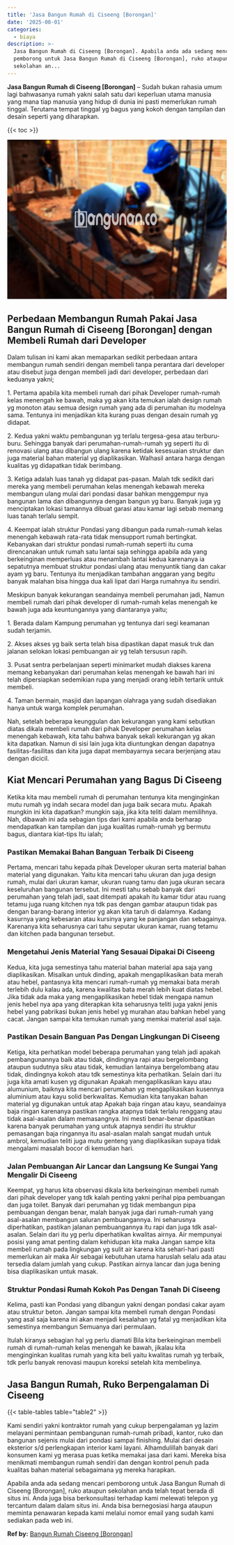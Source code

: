 ```yaml
---
title: 'Jasa Bangun Rumah di Ciseeng [Borongan]'
date: '2025-08-01'
categories:
  - biaya
description: >-
  Jasa Bangun Rumah di Ciseeng [Borongan]. Apabila anda ada sedang mencari
  pemborong untuk Jasa Bangun Rumah di Ciseeng [Borongan], ruko ataupun
  sekolahan an...
---
```


**Jasa Bangun Rumah di Ciseeng \[Borongan\]** – Sudah bukan rahasia umum lagi bahwasanya rumah yakni salah satu dari keperluan utama manusia yang mana tiap manusia yang hidup di dunia ini pasti memerlukan rumah tinggal. Terutama tempat tinggal yg bagus yang kokoh dengan tampilan dan desain seperti yang diharapkan.

{{< toc >}}

![Jasa Bangun Rumah di Ciseeng [Borongan]](/images/borong-bangunan-39.png)

## Perbedaan Membangun Rumah Pakai Jasa Bangun Rumah di Ciseeng \[Borongan\] dengan Membeli Rumah dari Developer

Dalam tulisan ini kami akan memaparkan sedikit perbedaan antara membangun rumah sendiri dengan membeli tanpa perantara dari developer atau disebut juga dengan membeli jadi dari developer, perbedaan dari keduanya yakni;

1\. Pertama apabila kita membeli rumah dari pihak Developer rumah-rumah kelas menengah ke bawah, maka yg akan kita temukan ialah design rumah yg monoton atau semua design rumah yang ada di perumahan itu modelnya sama. Tentunya ini menjadikan kita kurang puas dengan desain rumah yg didapat.

2\. Kedua yakni waktu pembangunan yg terlalu tergesa-gesa atau terburu-buru. Sehingga banyak dari perumahan-rumah-rumah yg seperti itu di renovasi ulang atau dibangun ulang karena ketidak kesesuaian struktur dan juga material bahan material yg diaplikasikan. Walhasil antara harga dengan kualitas yg didapatkan tidak berimbang.

3\. Ketiga adalah luas tanah yg didapat pas-pasan. Malah tdk sedikit dari mereka yang membeli perumahan kelas menengah kebawah mereka membangun ulang mulai dari pondasi dasar bahkan menggempur nya bangunan lama dan dibangunnya dengan bangun yg baru. Banyak juga yg menciptakan lokasi tamannya dibuat garasi atau kamar lagi sebab memang luas tanah terlalu sempit.

4\. Keempat ialah struktur Pondasi yang dibangun pada rumah-rumah kelas menengah kebawah rata-rata tidak mensupport rumah bertingkat. Kebanyakan dari struktur pondasi rumah-rumah seperti itu cuma direncanakan untuk rumah satu lantai saja sehingga apabila ada yang berkeinginan memperluas atau menambah lantai kedua karenanya ia sepatutnya membuat struktur pondasi ulang atau menyuntik tiang dan cakar ayam yg baru. Tentunya itu menjadikan tambahan anggaran yang begitu banyak malahan bisa hingga dua kali lipat dari Harga rumahnya itu sendiri.

Meskipun banyak kekurangan seandainya membeli perumahan jadi, Namun membeli rumah dari pihak developer di rumah-rumah kelas menengah ke bawah juga ada keuntungannya yang diantaranya yaitu;

1\. Berada dalam Kampung perumahan yg tentunya dari segi keamanan sudah terjamin.

2\. Akses akses yg baik serta telah bisa dipastikan dapat masuk truk dan jalanan selokan lokasi pembuangan air yg telah tersusun rapih.

3\. Pusat sentra perbelanjaan seperti minimarket mudah diakses karena memang kebanyakan dari perumahan kelas menengah ke bawah hari ini telah dipersiapkan sedemikian rupa yang menjadi orang lebih tertarik untuk membeli.

4\. Taman bermain, masjid dan lapangan olahraga yang sudah disediakan hanya untuk warga komplek perumahan.

Nah, setelah beberapa keunggulan dan kekurangan yang kami sebutkan diatas dikala membeli rumah dari pihak Developer perumahan kelas menengah kebawah, kita tahu bahwa banyak sekali kekurangan yg akan kita dapatkan. Namun di sisi lain juga kita diuntungkan dengan dapatnya fasilitas-fasilitas dan kita juga dapat membayarnya secara berjenjang atau dengan dicicil.

## Kiat Mencari Perumahan yang Bagus Di Ciseeng

Ketika kita mau membeli rumah di perumahan tentunya kita menginginkan mutu rumah yg indah secara model dan juga baik secara mutu. Apakah mungkin ini kita dapatkan? mungkin saja, jika kita teliti dalam memilihnya. Nah, dibawah ini ada sebagian tips dari kami apabila anda berharap mendapatkan kan tampilan dan juga kualitas rumah-rumah yg bermutu bagus, diantara kiat-tips Itu ialah;

### Pastikan Memakai Bahan Banguan Terbaik Di Ciseeng

Pertama, mencari tahu kepada pihak Developer ukuran serta material bahan material yang digunakan. Yaitu kita mencari tahu ukuran dan juga design rumah, mulai dari ukuran kamar, ukuran ruang tamu dan juga ukuran secara keseluruhan bangunan tersebut. Ini mesti tahu sebab banyak dari perumahan yang telah jadi, saat ditempati apakah itu kamar tidur atau ruang tetamu juga ruang kitchen nya tdk pas dengan gambar ataupun tidak pas dengan barang-barang interior yg akan kita taruh di dalamnya. Kadang kasurnya yang kebesaran atau kursinya yang ke panjangan dan sebagainya. Karenanya kita seharusnya cari tahu seputar ukuran kamar, ruang tetamu dan kitchen pada bangunan tersebut.

### Mengetahui Jenis Material Yang Sesauai Dipakai Di Ciseeng

Kedua, kita juga semestinya tahu material bahan material apa saja yang diaplikasikan. Misalkan untuk dinding, apakah mengaplikasikan bata merah atau hebel, pantasnya kita mencari rumah-rumah yg memakai bata merah terlebih dulu kalau ada, karena kwalitas bata merah lebih kuat diatas hebel. Jika tidak ada maka yang mengaplikasikan hebel tidak mengapa namun jenis hebel nya apa yang diterapkan kita seharusnya teliti juga yakni jenis hebel yang pabrikasi bukan jenis hebel yg murahan atau bahkan hebel yang cacat. Jangan sampai kita temukan rumah yang memkai material asal saja.

### Pastikan Desain Banguan Pas Dengan Lingkungan Di Ciseeng

Ketiga, kita perhatikan model beberapa perumahan yang telah jadi apakah pembangunannya baik atau tidak, dindingnya rapi atau bergelombang ataupun sudutnya siku atau tidak, kemudian lantainya bergelombang atau tidak, dindingnya kokoh atau tdk semestinya kita perhatikan. Selain dari itu juga kita amati kusen yg digunakan Apakah mengaplikasikan kayu atau alumunium, baiknya kita mencari perumahan yg mengaplikasikan kusennya aluminium atau kayu solid berkwalitas. Kemudian kita tanyakan bahan material yg digunakan untuk atap Apakah baja ringan atau kayu, seandainya baja ringan karenanya pastikan rangka atapnya tidak terlalu renggang atau tidak asal-asalan dalam memasangnya. Ini mesti benar-benar dipastikan karena banyak perumahan yang untuk atapnya sendiri itu struktur pemasangan baja ringannya itu asal-asalan malah sangat mudah untuk ambrol, kemudian teliti juga mutu genteng yang diaplikasikan supaya tidak mengalami masalah bocor di kemudian hari.

### Jalan Pembuangan Air Lancar dan Langsung Ke Sungai Yang Mengalir Di Ciseeng

Keempat, yg harus kita observasi dikala kita berkeinginan membeli rumah dari pihak developer yang tdk kalah penting yakni perihal pipa pembuangan dan juga toilet. Banyak dari perumahan yg tidak membangun pipa pembuangan dengan benar, malah banyak juga dari rumah-rumah yang asal-asalan membangun saluran pembuangannya. Ini seharusnya diperhatikan, pastikan jalanan pembuangannya itu rapi dan juga tdk asal-asalan. Selain dari itu yg perlu diperhatikan kwalitas airnya. Air mempunyai posisi yang amat penting dalam kehidupan kita maka Jangan sampe kita membeli rumah pada lingkungan yg sulit air karena kita sehari-hari pasti memerlukan air maka Air sebagai kebutuhan utama haruslah selalu ada atau tersedia dalam jumlah yang cukup. Pastikan airnya lancar dan juga bening bisa diaplikasikan untuk masak.

### Struktur Pondasi Rumah Kokoh Pas Dengan Tanah Di Ciseeng

Kelima, pasti kan Pondasi yang dibangun yakni dengan pondasi cakar ayam atau struktur beton. Jangan sampai kita membeli rumah dengan Pondasi yang asal saja karena ini akan menjadi kesalahan yg fatal yg menjadikan kita semestinya membangun Semuanya dari permulaan.

Itulah kiranya sebagian hal yg perlu diamati Bila kita berkeinginan membeli rumah di rumah-rumah kelas menengah ke bawah, jikalau kita menginginkan kualitas rumah yang kita beli yaitu kwalitas rumah yg terbaik, tdk perlu banyak renovasi maupun koreksi setelah kita membelinya.

## Jasa Bangun Rumah, Ruko Berpengalaman Di Ciseeng

{{< table-tables table="table2" >}}

Kami sendiri yakni kontraktor rumah yang cukup berpengalaman yg lazim melayani permintaan pembangunan rumah-rumah pribadi, kantor, ruko dan bangunan sejenis mulai dari pondasi sampai finishing. Mulai dari desain eksterior s/d perlengkapan interior kami layani. Alhamdulillah banyak dari konsumen kami yg merasa puas ketika memakai jasa dari kami. Mereka bisa menikmati membangun rumah sendiri dan dengan kontrol penuh pada kualitas bahan material sebagaimana yg mereka harapkan.

Apabila anda ada sedang mencari pemborong untuk Jasa Bangun Rumah di Ciseeng \[Borongan\], ruko ataupun sekolahan anda telah tepat berada di situs ini. Anda juga bisa berkonsultasi terhadap kami melewati telepon yg tercantum dalam dalam situs ini. Anda bisa bernegosiasi harga ataupun meminta penawaran kepada kami melalui nomor email yang sudah kami sediakan pada web ini.

**Ref by:** [Bangun Rumah Ciseeng [Borongan]](https://id.wikipedia.org/wiki/Bangun)
